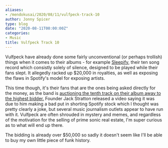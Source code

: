 ```yaml
---
aliases:
- /mendokusai/2020/08/11/vulfpeck-track-10
author: Jonny Spicer
type: blog
date: "2020-08-11T00:00:00Z"
categories:
- Music
title: Vulfpeck Track 10
---
```

Vulfpeck have already done some fairly unconventional (or perhaps trollish) things when it comes to their albums - for example [Sleepify,](https://en.wikipedia.org/wiki/Sleepify) their ten song record which consistly solely of silence, designed to be played while their fans slept. It allegedly racked up $20,000 in royalties, as well as exposing the flaws in Spotify's model for exposing artists.

This time though, it's their fans that are the ones being asked directly for the money, as the band is [auctioning the tenth track on their album away to the highest bidder.](https://www.ebay.com/itm/383666896955) Founder Jack Stratton released a video saying it was due to him making a bad put in shorting Spotify stock which I thought was pretty clearly a joke, but several music journalism outlets appear to have run with it. Vulfpeck are often shrouded in mystery and memes, and regardless of the motivation for the selling of prime sonic real estate, I'm super curious as to what will end up there.

The bidding is already over $50,000 so sadly it doesn't seem like I'll be able to buy my own little piece of funk history.
